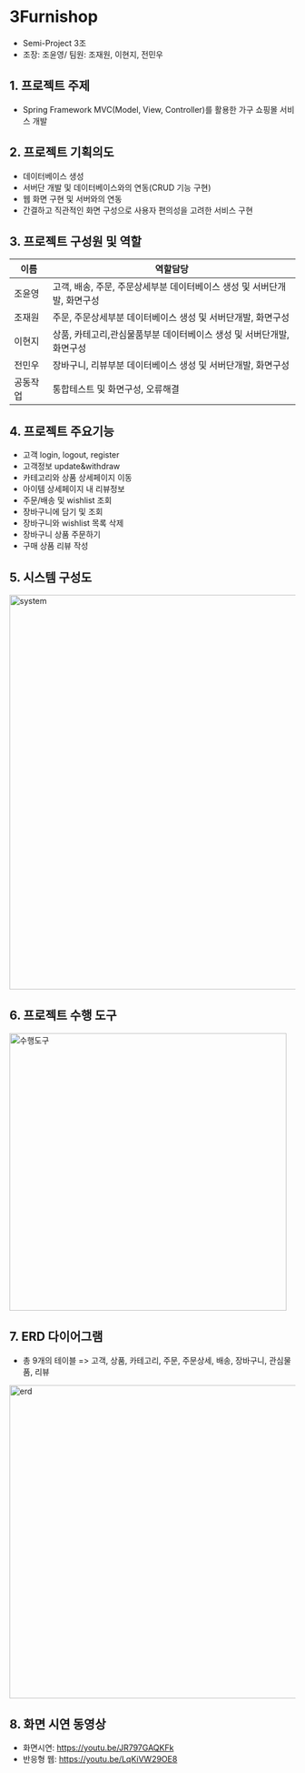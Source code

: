 # 3Furnishop
- Semi-Project 3조 
- 조장: 조윤영/ 팀원: 조재원, 이현지, 전민우

## 1. 프로젝트 주제
- Spring Framework MVC(Model, View, Controller)를 활용한 가구 쇼핑몰 서비스 개발

## 2. 프로젝트 기획의도
- 데이터베이스 생성
- 서버단 개발 및 데이터베이스와의 연동(CRUD 기능 구현)
- 웹 화면 구현 및 서버와의 연동
- 간결하고 직관적인 화면 구성으로 사용자 편의성을 고려한 서비스 구현

## 3. 프로젝트 구성원 및 역할
|이름|역할담당|
|---|---|
|조윤영|고객, 배송, 주문, 주문상세부분 데이터베이스 생성 및 서버단개발, 화면구성 |
|조재원|주문, 주문상세부분 데이터베이스 생성 및 서버단개발, 화면구성|
|이현지|상품, 카테고리,관심물품부분 데이터베이스 생성 및 서버단개발, 화면구성|
|전민우|장바구니, 리뷰부분 데이터베이스 생성 및 서버단개발, 화면구성|
|공동작업|통합테스트 및 화면구성, 오류해결|

## 4. 프로젝트 주요기능
- 고객 login, logout, register
- 고객정보 update&withdraw
- 카테고리와 상품 상세페이지 이동
- 아이템 상세페이지 내 리뷰정보
- 주문/배송 및 wishlist 조회
- 장바구니에 담기 및 조회
- 장바구니와 wishlist 목록 삭제
- 장바구니 상품 주문하기
- 구매 상품 리뷰 작성

## 5. 시스템 구성도
<img width="694" alt="system" src="https://user-images.githubusercontent.com/111727476/196131211-3ae6938e-29b8-4594-9287-da4a724f885a.png">

## 6. 프로젝트 수행 도구
<img width="488" alt="수행도구" src="https://user-images.githubusercontent.com/111727476/196119330-20c1bd3a-8f46-4a03-a0e7-3c86249db4be.png">

## 7. ERD 다이어그램
- 총 9개의 테이블 => 고객, 상품, 카테고리, 주문, 주문상세, 배송, 장바구니, 관심물품, 리뷰
<img width="551" alt="erd" src="https://user-images.githubusercontent.com/111727476/196129056-b1501a53-dbd3-4a65-a5f4-ea949ccbf8c4.png">

## 8. 화면 시연 동영상
- 화면시연: https://youtu.be/JR797GAQKFk 
- 반응형 웹: https://youtu.be/LqKiVW29OE8
